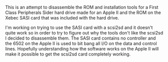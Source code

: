 This is an attempt to disassemble the ROM and installation tools for a
First Class Peripherals Sider hard drive made for an Apple II and the
ROM on the Xebec SASI card that was included with the hard drive.

I'm working on trying to use the SASI card with a scsi2sd and it
doesn't quite work so in order to try to figure out why the tools
don't like the scsi2sd I decided to disassemble them. The SASI card
contains no controller and the 6502 on the Apple II is used to bit
bang all I/O on the data and control lines. Hopefully understanding
how the software works on the Apple II will make it possible to get
the scsi2sd card completely working.
